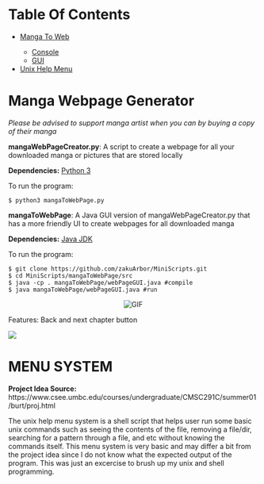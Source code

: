 # Table Of Contents

<ul>
<li><a href = "#manga-to-web">Manga To Web</a></li>
	<ul>
		<li><a href = "#manga-console">Console</a></li>
		<li><a href = "#manga-gui">GUI</a></li>
	</ul>
<li><a href = "#unix-help-menu">Unix Help Menu</a></li>
</ul>

# <span id = "manga-to-web">Manga Webpage Generator</span>
<p><i>Please be advised to support manga artist when you can by buying a copy of their manga</i></p>

<p><b id = "manga-console">mangaWebPageCreator.py</b>: A script to create a webpage for all your downloaded manga or pictures that are stored locally</p>

<b>Dependencies:</b> <a href = "https://www.python.org/downloads/">Python 3</a>

To run the program:

```
$ python3 mangaToWebPage.py
```

<p><b id = "manga-gui">mangaToWebPage</b>: A Java GUI version of mangaWebPageCreator.py that has a more friendly UI to create webpages for all downloaded manga</p>

<b>Dependencies:</b> <a href = "http://www.oracle.com/technetwork/java/javase/downloads/index.html">Java JDK</a>

To run the program:

```
$ git clone https://github.com/zakuArbor/MiniScripts.git
$ cd MiniScripts/mangaToWebPage/src
$ java -cp . mangaToWebPage/webPageGUI.java #compile
$ java mangaToWebPage/webPageGUI.java #run
```

<p><center>

![](http://i.imgur.com/kWY87wb.gif "GIF")

</center>
<p>Features: Back and next chapter button</p>
<p><img src = 'https://lh3.googleusercontent.com/aQkexYkUm_Dbi6M6hJtYK_u2XCJm91sGNymums5AiV4louQC8euH0_DXTXaVkmTugal01tOCmfe-Q4fDsLmtwpF9cr8kr3Q50tjmlca9NWcN3_JJU8GxeWx_U9c76ws8csAJxtx9uUclNXyCj6pY1TaA9qSo3Q4lAc4_BmSuweF_-35slAX0NjkorQYVJuAuR2XEF3w8D9hXpuQvCu1SwOrHSddjCC50nhASHtn3MXOTVnD7IiTeaDsU73xj13VNa_dZ82SxELUO98pjXVNNNpZDWCkW81tlr0o34r8JOV_6b07lYACJA7aZ8HVaCFZrv9IdkG8FGKefguHT2fe4sXltpBghJiceMMFQeoolBhKI3te7BzMOJPpdX4tpDiEpwft97kiu7_1ti15t5QHglYpotraE1KT1vGt3p52su6Wn6SkpBSxFNJ7fVqWGajAPmnijS1nYMcV66p6BjeXjVDnXH9JSp13hW00i9gvpf81_YkUEg4yhP7oRZa2p302-M5wjA2KyxM2sK6pzuBl87bfR9JkGDFFH_uJrlln5-2KCOuOP31sNwN97cpcMsMST9tKvr50TzIbwor9gazYuDth20TQa-mT5ckGxLmmPCj3Kwnt4=w369-h182-no'></p>

<p><h1><b id = "unix-help-menu">MENU SYSTEM</b></h1></p>
<p><b>Project Idea Source:</b> https://www.csee.umbc.edu/courses/undergraduate/CMSC291C/summer01/burt/proj.html</p>
The unix help menu system is a shell script that helps user run some basic unix commands such as seeing the contents of the file, removing a file/dir, searching for a pattern through a file, and etc without knowing the commands itself. This menu system is very basic and may differ a bit from the project idea since I do not know what the expected output of the program. This was just an excercise to brush up my unix and shell programming.
